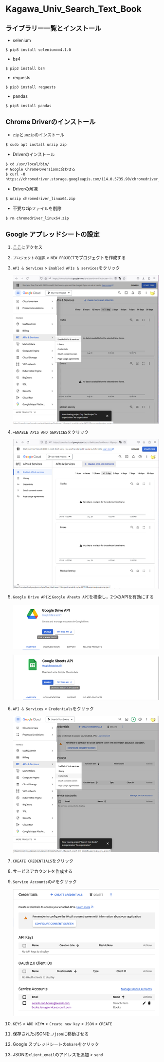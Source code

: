 # Kagawa_Univ_Search_Text_Book

## ライブラリー一覧とインストール

* selenium
```shell
$ pip3 install selenium==4.1.0
```

* bs4
```shell
$ pip3 install bs4
```

* requests
```shell
$ pip3 install requests
```

* pandas
```shell
$ pip3 install pandas
```

## Chrome Driverのインストール

* `zip`と`unzip`のインストール
```shell
$ sudo apt install unzip zip
```

* Driverのインストール
```shell
$ cd /usr/local/bin/
# Google Chromeのversionに合わせる
$ curl -O https://chromedriver.storage.googleapis.com/114.0.5735.90/chromedriver_linux64.zip
```

* Driverの解凍
```shell
$ unzip chromedriver_linux64.zip
```

* 不要なzipファイルを削除
```shell
$ rm chromedriver_linux64.zip
```

## Google アプレッドシートの設定

1. [ここ](https://console.developers.google.com/)にアクセス

1. `プロジェクトの選択` > `NEW PROJECT`でプロジェクトを作成する

1. `API & Services` > `Enabled APIs & services`をクリック

    ![Alt text](https://github.com/IshigamiRyoichi/Kagawa_Univ_Search_Text_Book/blob/Search_Text_Book/image/image.png)

1. `+ENABLE APIS AND SERVICES`をクリック

    ![Alt text](https://github.com/IshigamiRyoichi/Kagawa_Univ_Search_Text_Book/blob/Search_Text_Book/image/image-1.png)

1. `Google Drive API`と`Google Aheets API`を検索し，2つのAPIを有効にする

    ![Alt text](https://github.com/IshigamiRyoichi/Kagawa_Univ_Search_Text_Book/blob/Search_Text_Book/image/image-2.png)

    ![Alt text](https://github.com/IshigamiRyoichi/Kagawa_Univ_Search_Text_Book/blob/Search_Text_Book/image/image-3.png)

1. `API & Services` > `Credentials`をクリック

    ![Alt text](https://github.com/IshigamiRyoichi/Kagawa_Univ_Search_Text_Book/blob/Search_Text_Book/image/image-4.png)

1. `CREATE CREDENTIALS`をクリック

1. サービスアカウントを作成する

1. `Service Accounts`の✐をクリック

    ![Alt text](https://github.com/IshigamiRyoichi/Kagawa_Univ_Search_Text_Book/blob/Search_Text_Book/image/image-5.png)

1. `KEYS` > `ADD KEY▼` > `Create new key` > `JSON` > `CREATE`

1. 保存されたJSONを`./json`に移動させる

1. Google スプレッドシートの`Share`をクリック

1. JSONの`client_email`のアドレスを追加 > `send`